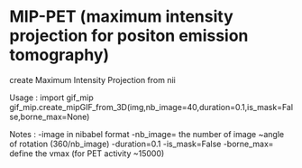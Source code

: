 # MIP-PET (maximum intensity projection for positon emission tomography)
create Maximum Intensity Projection from nii


Usage : 
import gif_mip
gif_mip.create_mipGIF_from_3D(img,nb_image=40,duration=0.1,is_mask=False,borne_max=None)

Notes : 
 -image in nibabel format
 -nb_image= the number of image ~angle of rotation (360/nb_image)
 -duration=0.1 
 -is_mask=False
 -borne_max= define the vmax (for PET activity ~15000)
